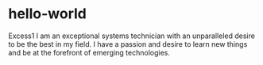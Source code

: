 # hello-world
Excess1
I am an exceptional systems technician with an unparalleled desire to be the best in my field. I have a passion and desire to learn new things and be at the forefront of emerging technologies.

